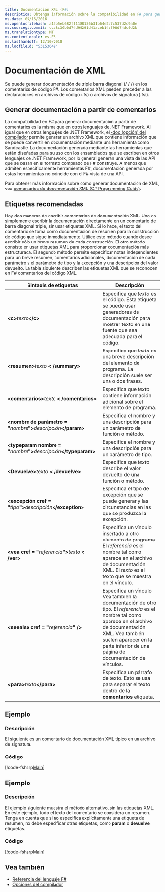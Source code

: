 ```yaml
---
title: Documentación XML (F#)
description: Obtenga información sobre la compatibilidad en F# para generar documentación a partir de comentarios.
ms.date: 05/16/2016
ms.openlocfilehash: a1fb5eb682ff1188136b31b64e2d7c537d2c9a0e
ms.sourcegitcommit: ccd8c36b0d74d99291d41aceb14cf98d74dc9d2b
ms.translationtype: MT
ms.contentlocale: es-ES
ms.lasthandoff: 12/10/2018
ms.locfileid: "53153649"
---
```

# <a name="xml-documentation"></a>Documentación de XML

Se puede generar documentación de triple barra diagonal (/ / /) en los comentarios de código F#. Los comentarios XML pueden preceder a las declaraciones en archivos de código (.fs) o archivos de signatura (.fsi).

## <a name="generating-documentation-from-comments"></a>Generar documentación a partir de comentarios

La compatibilidad en F# para generar documentación a partir de comentarios es la misma que en otros lenguajes de .NET Framework. Al igual que en otros lenguajes de .NET Framework, el [-doc (opción) del compilador](https://msdn.microsoft.com/library/434394ae-0d4a-459c-a684-bffede519a04) permite generar un archivo XML que contiene información que se puede convertir en documentación mediante una herramienta como Sandcastle. La documentación generada mediante las herramientas que están diseñadas para su uso con los ensamblados que se escriben en otros lenguajes de .NET Framework, por lo general generan una vista de las API que se basan en el formato compilado de F# construye. A menos que admiten específicamente herramientas F#, documentación generada por estas herramientas no coincide con el F# vista de una API.

Para obtener más información sobre cómo generar documentación de XML, vea [comentarios de documentación XML &#40;C&#35; Programming Guide&#41;](https://msdn.microsoft.com/library/b2s063f7).

## <a name="recommended-tags"></a>Etiquetas recomendadas

Hay dos maneras de escribir comentarios de documentación XML. Una es simplemente escribir la documentación directamente en un comentario de barra diagonal triple, sin usar etiquetas XML. Si lo hace, el texto del comentario se toma como documentación de resumen para la construcción de código que sigue inmediatamente. Utilice este método cuando desee escribir sólo un breve resumen de cada construcción. El otro método consiste en usar etiquetas XML para proporcionar documentación más estructurada. El segundo método permite especificar notas independientes para un breve resumen, comentarios adicionales, documentación de cada parámetro y el parámetro de tipo y la excepción y una descripción del valor devuelto. La tabla siguiente describen las etiquetas XML que se reconocen en F# comentarios del código XML.

|Sintaxis de etiquetas|Descripción|
|----------|-----------|
|**\<c\>**_texto_**\</c\>**|Especifica que *texto* es el código. Esta etiqueta se puede usar generadores de documentación para mostrar texto en una fuente que sea adecuada para el código.|
|**\<resumen\>**_texto_ **\< /summary\>**|Especifica que *texto* es una breve descripción del elemento de programa. La descripción suele ser una o dos frases.|
|**\<comentarios\>**_texto_ **\< /comentarios\>**|Especifica que *texto* contiene información adicional sobre el elemento de programa.|
|**\<nombre de parámetro = "**_nombre_**"\>**_descripción_**\</param\>**|Especifica el nombre y una descripción para un parámetro de función o método.|
|**\<typeparam nombre = "**_nombre_**"\>**_descripción_**\</typeparam\>**|Especifica el nombre y una descripción para un parámetro de tipo.|
|**\<Devuelve\>**_texto_ **\< /devuelve\>**|Especifica que *texto* describe el valor devuelto de una función o método.|
|**\<excepción cref = "**_tipo_**"\>**_descripción_**\</exception\>**|Especifica el tipo de excepción que se puede generar y las circunstancias en las que se produzca la excepción.|
|**\<vea cref = "**_referencia_**"\>**_texto_ **\< /ver\>**|Especifica un vínculo insertado a otro elemento de programa. El *referencia* es el nombre tal como aparece en el archivo de documentación XML. El *texto* es el texto que se muestra en el vínculo.|
|**\<seealso cref = "**_referencia_**" /\>**|Especifica un vínculo Vea también la documentación de otro tipo. El *referencia* es el nombre tal como aparece en el archivo de documentación XML. Vea también suelen aparecer en la parte inferior de una página de documentación de vínculos.|
|**\<para\>**_texto_**\</para\>**|Especifica un párrafo de texto. Esto se usa para separar el texto dentro de la **comentarios** etiqueta.|

## <a name="example"></a>Ejemplo

### <a name="description"></a>Descripción

El siguiente es un comentario de documentación XML típico en un archivo de signatura.

### <a name="code"></a>Código

[!code-fsharp[Main](../../../samples/snippets/fsharp/lang-ref-2/snippet7101.fs)]

## <a name="example"></a>Ejemplo

### <a name="description"></a>Descripción

El ejemplo siguiente muestra el método alternativo, sin las etiquetas XML. En este ejemplo, todo el texto del comentario se considera un resumen. Tenga en cuenta que si no especifica explícitamente una etiqueta de resumen, no debe especificar otras etiquetas, como **param** o **devuelve** etiquetas.

### <a name="code"></a>Código

[!code-fsharp[Main](../../../samples/snippets/fsharp/lang-ref-2/snippet7102.fs)]

## <a name="see-also"></a>Vea también

- [Referencia del lenguaje F#](index.md)
- [Opciones del compilador](compiler-options.md)

